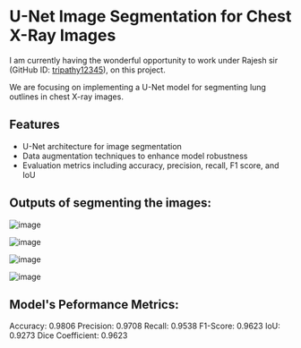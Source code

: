 # U-Net Image Segmentation for Chest X-Ray Images

I am currently having the wonderful opportunity to work under Rajesh sir (GitHub ID: [tripathy12345](https://github.com/tripathy12345)), on this project.

We are focusing on implementing a U-Net model for segmenting lung outlines in chest X-ray images.
## Features
- U-Net architecture for image segmentation
- Data augmentation techniques to enhance model robustness
- Evaluation metrics including accuracy, precision, recall, F1 score, and IoU

## Outputs of segmenting the images:
![image](https://github.com/user-attachments/assets/b38fd32e-03fa-4da1-ac34-2f5528feca0c)

![image](https://github.com/user-attachments/assets/99543323-3e7f-4987-b29d-69d9d7d70890)

![image](https://github.com/user-attachments/assets/2842694d-9387-4309-ac84-a66d9d71a166)

![image](https://github.com/user-attachments/assets/6c0c9821-a48b-4384-a3e3-ab75bf84f6a3)



## Model's Peformance Metrics:

Accuracy: 0.9806
Precision: 0.9708
Recall: 0.9538
F1-Score: 0.9623
IoU: 0.9273
Dice Coefficient: 0.9623
